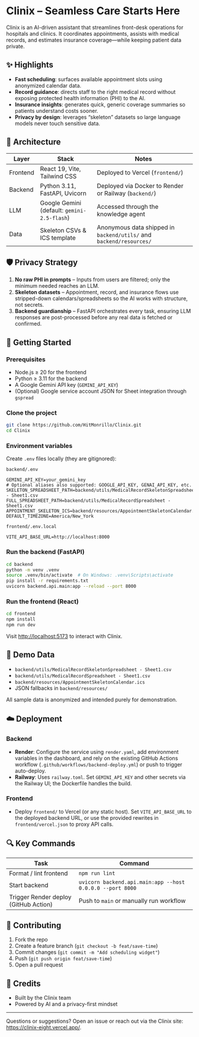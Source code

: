 # Clinix – Seamless Care Starts Here

Clinix is an AI-driven assistant that streamlines front-desk operations for hospitals and clinics. It coordinates appointments, assists with medical records, and estimates insurance coverage—while keeping patient data private.

## ✨ Highlights
- **Fast scheduling**: surfaces available appointment slots using anonymized calendar data.
- **Record guidance**: directs staff to the right medical record without exposing protected health information (PHI) to the AI.
- **Insurance insights**: generates quick, generic coverage summaries so patients understand costs sooner.
- **Privacy by design**: leverages “skeleton” datasets so large language models never touch sensitive data.

## 🧱 Architecture
| Layer | Stack | Notes |
| ----- | ----- | ----- |
| Frontend | React 19, Vite, Tailwind CSS | Deployed to Vercel (`frontend/`) |
| Backend | Python 3.11, FastAPI, Uvicorn | Deployed via Docker to Render or Railway (`backend/`) |
| LLM | Google Gemini (default: `gemini-2.5-flash`) | Accessed through the knowledge agent |
| Data | Skeleton CSVs & ICS template | Anonymous data shipped in `backend/utils/` and `backend/resources/` |

## 🛡️ Privacy Strategy
1. **No raw PHI in prompts** – Inputs from users are filtered; only the minimum needed reaches an LLM.
2. **Skeleton datasets** – Appointment, record, and insurance flows use stripped-down calendars/spreadsheets so the AI works with structure, not secrets.
3. **Backend guardianship** – FastAPI orchestrates every task, ensuring LLM responses are post-processed before any real data is fetched or confirmed.

## 🚀 Getting Started

### Prerequisites
- Node.js ≥ 20 for the frontend
- Python ≥ 3.11 for the backend
- A Google Gemini API key (`GEMINI_API_KEY`)
- (Optional) Google service account JSON for Sheet integration through `gspread`

### Clone the project
```bash
git clone https://github.com/HitMonrillo/Clinix.git
cd Clinix
```

### Environment variables
Create `.env` files locally (they are gitignored):

`backend/.env`
```
GEMINI_API_KEY=your_gemini_key
# Optional aliases also supported: GOOGLE_API_KEY, GENAI_API_KEY, etc.
SKELETON_SPREADSHEET_PATH=backend/utils/MedicalRecordSkeletonSpreadsheet - Sheet1.csv
FULL_SPREADSHEET_PATH=backend/utils/MedicalRecordSpreadsheet - Sheet1.csv
APPOINTMENT_SKELETON_ICS=backend/resources/AppointmentSkeletonCalendar.ics
DEFAULT_TIMEZONE=America/New_York
```

`frontend/.env.local`
```
VITE_API_BASE_URL=http://localhost:8000
```

### Run the backend (FastAPI)
```bash
cd backend
python -m venv .venv
source .venv/bin/activate  # On Windows: .venv\Scripts\activate
pip install -r requirements.txt
uvicorn backend.api.main:app --reload --port 8000
```

### Run the frontend (React)
```bash
cd frontend
npm install
npm run dev
```
Visit <http://localhost:5173> to interact with Clinix.

## 🧪 Demo Data
- `backend/utils/MedicalRecordSkeletonSpreadsheet - Sheet1.csv`
- `backend/utils/MedicalRecordSpreadsheet - Sheet1.csv`
- `backend/resources/AppointmentSkeletonCalendar.ics`
- JSON fallbacks in `backend/resources/`

All sample data is anonymized and intended purely for demonstration.

## ☁️ Deployment

### Backend
- **Render**: Configure the service using `render.yaml`, add environment variables in the dashboard, and rely on the existing GitHub Actions workflow (`.github/workflows/backend-deploy.yml`) or push to trigger auto-deploy.
- **Railway**: Uses `railway.toml`. Set `GEMINI_API_KEY` and other secrets via the Railway UI; the Dockerfile handles the build.

### Frontend
- Deploy `frontend/` to Vercel (or any static host). Set `VITE_API_BASE_URL` to the deployed backend URL, or use the provided rewrites in `frontend/vercel.json` to proxy API calls.

## 🔍 Key Commands
| Task | Command |
| ---- | ------- |
| Format / lint frontend | `npm run lint` |
| Start backend | `uvicorn backend.api.main:app --host 0.0.0.0 --port 8000` |
| Trigger Render deploy (GitHub Action) | Push to `main` or manually run workflow |

## 🤝 Contributing
1. Fork the repo
2. Create a feature branch (`git checkout -b feat/save-time`)
3. Commit changes (`git commit -m "Add scheduling widget"`)
4. Push (`git push origin feat/save-time`)
5. Open a pull request

## 🙏 Credits
- Built by the Clinix team
- Powered by AI and a privacy-first mindset

---
Questions or suggestions? Open an issue or reach out via the Clinix site: <https://clinix-eight.vercel.app/>.
